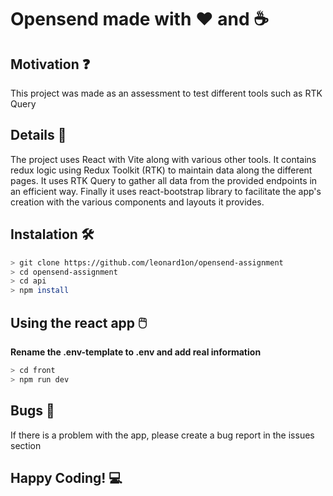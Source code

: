# Opensend made with :heart: and ☕

## Motivation :question:
This project was made as an assessment to test different tools such as RTK Query

## Details 📝
The project uses React with Vite along with various other tools. It contains redux logic using Redux Toolkit (RTK) to maintain data along the different pages. It uses RTK Query to gather all data from the provided endpoints in an efficient way. Finally it uses react-bootstrap library to facilitate the app's creation with the various components and layouts it provides. 

## Instalation 🛠️
```bash
> git clone https://github.com/leonard1on/opensend-assignment
> cd opensend-assignment
> cd api
> npm install
```

## Using the react app :computer_mouse:
**Rename the .env-template to .env and add real information**
```bash
> cd front
> npm run dev
```

## Bugs :bug:
If there is a problem with the app, please create a bug report in the issues section

## Happy Coding! :computer:
